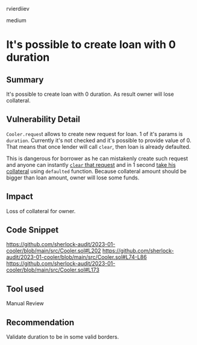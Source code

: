 rvierdiiev

medium

# It's possible to create loan with 0 duration

## Summary
It's possible to create loan with 0 duration. As result owner will lose collateral.
## Vulnerability Detail
`Cooler.reques`t allows to create new request for loan. 1 of it's params is `duration`. Currently it's not checked and it's possible to provide value of 0.
That means that once lender will call `clear`, then loan is already defaulted.

This is dangerous for borrower as he can mistakenly create such request and anyone can instantly [`clear` that request](https://github.com/sherlock-audit/2023-01-cooler/blob/main/src/Cooler.sol#L173) and in 1 second [take his collateral](https://github.com/sherlock-audit/2023-01-cooler/blob/main/src/Cooler.sol#L202) using `defaulted` function. Because collateral amount should be bigger than loan amount, owner will lose some funds.
## Impact
Loss of collateral for owner.
## Code Snippet
https://github.com/sherlock-audit/2023-01-cooler/blob/main/src/Cooler.sol#L202
https://github.com/sherlock-audit/2023-01-cooler/blob/main/src/Cooler.sol#L74-L86
https://github.com/sherlock-audit/2023-01-cooler/blob/main/src/Cooler.sol#L173
## Tool used

Manual Review

## Recommendation
Validate duration to be in some valid borders.